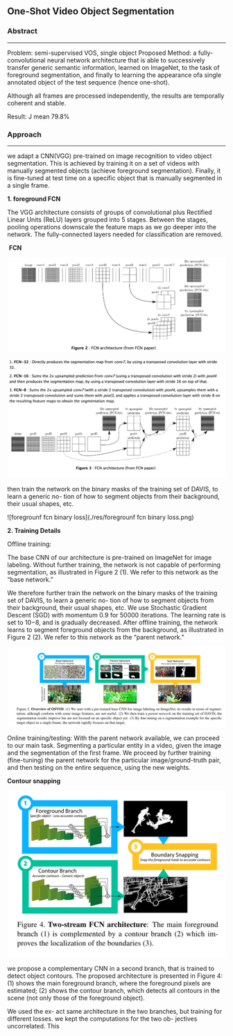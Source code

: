 ## **One-Shot Video Object Segmentation**

### Abstract

------

Problem: semi-supervised VOS, single object
Proposed Method: a fully-convolutional neural network architecture that is able to successively transfer generic semantic information, learned on ImageNet, to the task of foreground segmentation, and finally to learning the appearance ofa single annotated object of the test sequence (hence one-shot). 

Although all frames are processed independently, the results are temporally coherent and stable. 

Result: J mean 79.8%


### Approach

------





we adapt a CNN(VGG) pre-trained on image recognition to video object segmentation. This is achieved by training it on a set of videos with manually segmented objects (achieve foreground segmentation). Finally, it is fine-tuned at test time on a specific object that is manually segmented in a single frame.

**1. foreground FCN**

The VGG architecture consists of groups of convolutional plus Rectified Linear Units (ReLU) layers grouped into 5 stages. Between the stages, pooling operations downscale the feature maps as we go deeper into the network. The fully-connected layers needed for classification are removed.

​	**FCN**

![fcn1](./res/fcn1.png)

![fcn2](./res/fcn2.png)



then train the network on the binary masks of the training set of DAVIS, to learn a generic no- tion of how to segment objects from their background, their usual shapes, etc.

![foregrounf fcn binary loss](./res/foregrounf fcn binary loss.png)



**2. Training Details**

Offline training: 

The base CNN of our architecture is pre-trained on ImageNet for image labeling. Without further training, the network is not capable of performing segmentation, as illustrated in Figure 2 (1). We refer to this network as the “base network.” 

We therefore further train the network on the binary masks of the training set of DAVIS, to learn a generic no- tion of how to segment objects from their background, their usual shapes, etc. We use Stochastic Gradient Descent (SGD) with momentum 0.9 for 50000 iterations. The learning rate is set to 10−8, and is gradually decreased. After offline training, the network learns to segment foreground objects from the background, as illustrated in Figure 2 (2). We refer to this network as the “parent network.”

![osvos](./res/osvos.png)

Online training/testing: With the parent network available, we can proceed to our main task. Segmenting a particular entity in a video, given the image and the segmentation of the first frame. We proceed by further training (fine-tuning) the parent network for the particular image/ground-truth pair, and then testing on the entire sequence, using the new weights. 

**Contour snapping**

![contour](./res/contour.png)

we propose a complementary CNN in a second branch, that is trained to detect object contours. The proposed architecture is presented in Figure 4: (1) shows the main foreground branch, where the foreground pixels are estimated; (2) shows the contour branch, which detects all contours in the scene (not only those of the foreground object). 

We used the ex- act same architecture in the two branches, but training for different losses.  we kept the computations for the two ob- jectives uncorrelated. This